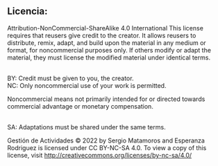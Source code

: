 <h2>Licencia:</h2>

Attribution-NonCommercial-ShareAlike 4.0 International
This license requires that reusers give credit to the creator. It allows reusers to distribute, remix, adapt, and build upon the material in any medium or format, for noncommercial purposes only. If others modify or adapt the material, they must license the modified material under identical terms.
<br><br>

BY: Credit must be given to you, the creator.
<br>
NC: Only noncommercial use of your work is permitted.<br>

Noncommercial means not primarily intended for or directed towards commercial advantage or monetary compensation.<br>
<br>

SA: Adaptations must be shared under the same terms.

Gestión de Actividades © 2022 by Sergio Matamoros and Esperanza Rodriguez is licensed under CC BY-NC-SA 4.0. To view a copy of this license, visit http://creativecommons.org/licenses/by-nc-sa/4.0/



